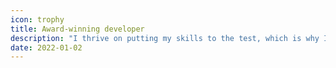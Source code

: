 ```yaml
---
icon: trophy
title: Award-winning developer
description: "I thrive on putting my skills to the test, which is why I've participated in several hackathons. I've had the honor of winning grand prizes in three major competitions: the Twilio Hackathon 2019, the Egghead VSCode Hackathon 2020, and the Hashnode Xmas Hackathon 2020. Check out my projects to learn more about the stories behind these achievements."
date: 2022-01-02
---
```


